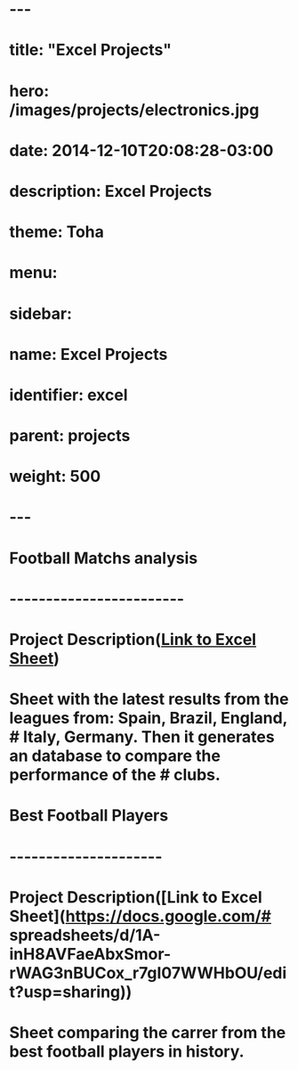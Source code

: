 # ---
# title: "Excel Projects"
# hero: /images/projects/electronics.jpg
# date: 2014-12-10T20:08:28-03:00
# description: Excel Projects
# theme: Toha
# menu:
#   sidebar:
#     name: Excel Projects
#     identifier: excel
#     parent: projects
#     weight: 500
# ---

# Football Matchs analysis
# ------------------------

# **Project Description**([Link to Excel Sheet](https://docs.google.com/spreadsheets/d/1onQo51jFUmEc9ZDplfo2e7md6nLDYXXeulQDnoKTh20/edit?usp=sharing))

# Sheet with the latest results from the leagues from: Spain, Brazil, England, # Italy, Germany. Then it generates an database to compare the performance of the # clubs.


# Best Football Players
# ---------------------

# **Project Description**([Link to Excel Sheet](https://docs.google.com/# spreadsheets/d/1A-inH8AVFaeAbxSmor-rWAG3nBUCox_r7gI07WWHbOU/edit?usp=sharing))

# Sheet comparing the carrer from the best football players in history.